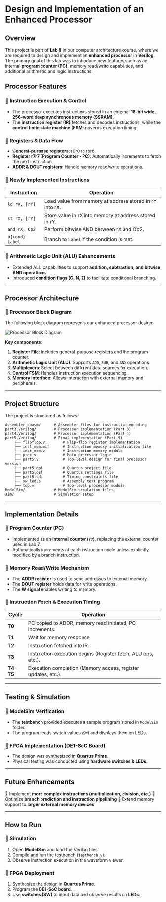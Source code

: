 # **Design and Implementation of an Enhanced Processor**

## **Overview**

This project is part of **Lab 8** in our computer architecture course, where we are required to design and implement an **enhanced processor** in **Verilog**. The primary goal of this lab was to introduce new features such as an internal **program counter (PC)**, memory read/write capabilities, and additional arithmetic and logic instructions.

## **Processor Features**

### 🔹 **Instruction Execution & Control**

- The processor executes instructions stored in an external **16-bit wide, 256-word deep synchronous memory (SSRAM)**.
- The **instruction register (IR)** fetches and decodes instructions, while the **control finite state machine (FSM)** governs execution timing.

### 🔹 **Registers & Data Flow**

- **General-purpose registers**: r0r0 to r6r6.
- **Register r7r7 (Program Counter - PC)**: Automatically increments to fetch the next instruction.
- **ADDR & DOUT registers**: Handle memory read/write operations.

### 🔹 **Newly Implemented Instructions**

| **Instruction** | **Operation**                                           |
| --------------- | ------------------------------------------------------- |
| `ld rX, [rY]`   | Load value from memory at address stored in rY into rX. |
| `st rX, [rY]`   | Store value in rX into memory at address stored in rY.  |
| `and rX, Op2`   | Perform bitwise AND between rX and Op2.                 |
| `b{cond} Label` | Branch to `Label` if the condition is met.              |

### 🔹 **Arithmetic Logic Unit (ALU) Enhancements**

- Extended ALU capabilities to support **addition, subtraction, and bitwise AND operations**.
- Introduced **condition flags (C, N, Z)** to facilitate conditional branching.

------

## **Processor Architecture**

### **🔹 Processor Block Diagram**

The following block diagram represents our enhanced processor design:


![Processor Block Diagram](https://github.com/user-attachments/assets/2bd97f29-70cf-41d4-a0ef-a52427e003f7)


**Key components:**

1. **Register File**: Includes general-purpose registers and the program counter.
2. **Arithmetic Logic Unit (ALU)**: Supports `ADD`, `SUB`, and `AND` operations.
3. **Multiplexers**: Select between different data sources for execution.
4. **Control FSM**: Handles instruction execution sequencing.
5. **Memory Interface**: Allows interaction with external memory and peripherals.

------

## **Project Structure**

The project is structured as follows:

```
Assembler_sbasm/      # Assembler files for instruction encoding
part3.Verilog/        # Processor implementation (Part 3)
part4.Verilog/        # Processor implementation (Part 4)
part5.Verilog/        # Final implementation (Part 5)
    ├── flipflop.v        # Flip-flop register implementation
    ├── inst_mem.mif      # Instruction memory initialization file
    ├── inst_mem.v        # Instruction memory module
    ├── proc.v            # Main processor logic
    ├── part5.v           # Top-level design for final processor version
    ├── part5.qpf         # Quartus project file
    ├── part5.qsf         # Quartus settings file
    ├── part5.sdc         # Timing constraints file
    ├── sw_led.s          # Assembly test program
    ├── top.v             # Top-level processor module
ModelSim/             # ModelSim simulation files
sim/                  # Simulation setup
```

------

## **Implementation Details**

### **🔹 Program Counter (PC)**

- Implemented as an **internal counter (`r7`)**, replacing the external counter used in Lab 7.
- Automatically increments at each instruction cycle unless explicitly modified by a branch instruction.

### **🔹 Memory Read/Write Mechanism**

- The **ADDR register** is used to send addresses to external memory.
- The **DOUT register** holds data for write operations.
- The **W signal** enables writing to memory.

### **🔹 Instruction Fetch & Execution Timing**

| **Cycle** | **Operation**                                                |
| --------- | ------------------------------------------------------------ |
| **T0**    | PC copied to ADDR, memory read initiated, PC increments.     |
| **T1**    | Wait for memory response.                                    |
| **T2**    | Instruction fetched into IR.                                 |
| **T3**    | Instruction execution begins (Register fetch, ALU ops, etc.). |
| **T4-T5** | Execution completion (Memory access, register updates, etc.). |

------

## **Testing & Simulation**

### **🔹 ModelSim Verification**

- The **testbench** provided executes a sample program stored in `ModelSim` folder.
- The program reads switch values (`SW`) and displays them on LEDs.

### **🔹 FPGA Implementation (DE1-SoC Board)**

- The design was synthesized in **Quartus Prime**.
- Physical testing was conducted using **hardware switches & LEDs**.

------

## **Future Enhancements**

🔹 Implement **more complex instructions (multiplication, division, etc.)**
 🔹 Optimize **branch prediction and instruction pipelining**
 🔹 Extend memory support to **larger external memory devices**

------

## **How to Run**

### **🔹 Simulation**

1. Open **ModelSim** and load the Verilog files.
2. Compile and run the testbench (`testbench.v`).
3. Observe instruction execution in the waveform viewer.

### **🔹 FPGA Deployment**

1. Synthesize the design in **Quartus Prime**.
2. Program the **DE1-SoC board**.
3. Use **switches (SW)** to input data and observe results on **LEDs**.
